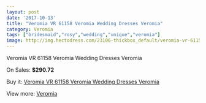```yaml
---
layout: post
date: '2017-10-13'
title: "Veromia VR 61158 Veromia Wedding Dresses Veromia"
category: Veromia
tags: ["bridesmaid","rosy","wedding","unique","veromia"]
image: http://img.hectodress.com/23106-thickbox_default/veromia-vr-61158-veromia-wedding-dresses-veromia.jpg
---
```

Veromia VR 61158 Veromia Wedding Dresses Veromia

On Sales: **$290.72**
<a href="https://www.hectodress.com/veromia/10717-veromia-vr-61158-veromia-wedding-dresses-veromia.html"><amp-img layout="responsive" width="600" height="600" src="//img.hectodress.com/23106-thickbox_default/veromia-vr-61158-veromia-wedding-dresses-veromia.jpg" alt="Veromia VR 61158 Veromia Wedding Dresses Veromia 0" /></a>
<a href="https://www.hectodress.com/veromia/10717-veromia-vr-61158-veromia-wedding-dresses-veromia.html"><amp-img layout="responsive" width="600" height="600" src="//img.hectodress.com/23108-thickbox_default/veromia-vr-61158-veromia-wedding-dresses-veromia.jpg" alt="Veromia VR 61158 Veromia Wedding Dresses Veromia 1" /></a>
<a href="https://www.hectodress.com/veromia/10717-veromia-vr-61158-veromia-wedding-dresses-veromia.html"><amp-img layout="responsive" width="600" height="600" src="//img.hectodress.com/23107-thickbox_default/veromia-vr-61158-veromia-wedding-dresses-veromia.jpg" alt="Veromia VR 61158 Veromia Wedding Dresses Veromia 2" /></a>

Buy it: [Veromia VR 61158 Veromia Wedding Dresses Veromia](https://www.hectodress.com/veromia/10717-veromia-vr-61158-veromia-wedding-dresses-veromia.html "Veromia VR 61158 Veromia Wedding Dresses Veromia")

View more: [Veromia](https://www.hectodress.com/171-veromia "Veromia")